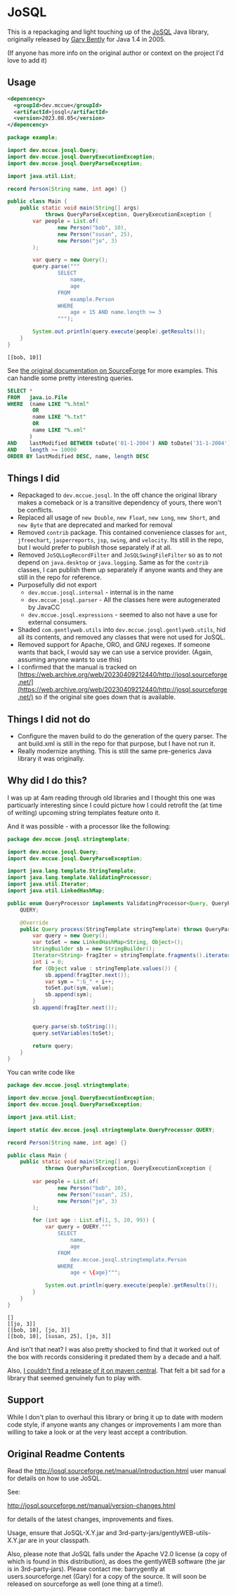 # JoSQL

This is a repackaging and light touching up of the [JoSQL](http://josql.sourceforge.net/manual/introduction.html)
Java library, originally released by [Gary Bently](https://sourceforge.net/u/barrygently/profile/) for Java 1.4 in 2005.

(If anyone has more info on the original author or context on the project I'd love to add it)

## Usage

```xml
<depencency>
  <groupId>dev.mccue</groupId>
  <artifactId>josql</artifactId>
  <version>2023.08.05</version>
</depencency>
```

```java
package example;

import dev.mccue.josql.Query;
import dev.mccue.josql.QueryExecutionException;
import dev.mccue.josql.QueryParseException;

import java.util.List;

record Person(String name, int age) {}

public class Main {
    public static void main(String[] args)
            throws QueryParseException, QueryExecutionException {
        var people = List.of(
                new Person("bob", 10),
                new Person("susan", 25),
                new Person("jo", 3)
        );

        var query = new Query();
        query.parse("""
                SELECT
                    name,
                    age
                FROM
                    example.Person
                WHERE
                    age < 15 AND name.length >= 3
                """);

        System.out.println(query.execute(people).getResults());
    }
}
```

```
[[bob, 10]]
```

See [the original documentation on SourceForge](https://josql.sourceforge.net/manual/introduction.html) for more examples.
This can handle some pretty interesting queries.

```sql 
SELECT *
FROM   java.io.File
WHERE  (name LIKE "%.html"
        OR
        name LIKE "%.txt"
        OR
        name LIKE "%.xml"
       )
AND    lastModified BETWEEN toDate('01-1-2004') AND toDate('31-1-2004')
AND    length >= 10000
ORDER BY lastModified DESC, name, length DESC
```

## Things I did
* Repackaged to `dev.mccue.josql`. In the off chance the original library makes a comeback or
is a transitive dependency of yours, there won't be conflicts.
* Replaced all usage of `new Double`, `new Float`, `new Long`, `new Short`, and `new Byte` that are deprecated and marked for removal
* Removed `contrib` package. This contained convenience classes for `ant`, `jfreechart`,
`jasperreports`, `jsp`, `swing`, and `velocity`. Its still in the repo, but I would prefer
to publish those separately if at all.
* Removed `JoSQLLogRecordFilter` and `JoSQLSwingFileFilter` so as to not depend on `java.desktop` or `java.logging`.
Same as for the `contrib` classes, I can publish them up separately if anyone wants and they are still in the repo
for reference.
* Purposefully did not export
    * `dev.mccue.josql.internal` - internal is in the name
    * `dev.mccue.josql.parser` - All the classes here were autogenerated by JavaCC
    * `dev.mccue.josql.expressions` - seemed to also not have a use for external consumers.
* Shaded `com.gentlyweb.utils` into `dev.mccue.josql.gentlyweb.utils`, hid all its contents,
and removed any classes that were not used for JoSQL.
* Removed support for Apache, ORO, and GNU regexes. If someone wants that back, I would
say we can use a service provider. (Again, assuming anyone wants to use this)
* I confirmed that the manual is tracked on [https://web.archive.org/web/20230409212440/http://josql.sourceforge.net/](https://web.archive.org/web/20230409212440/http://josql.sourceforge.net/)
so if the original site goes down that is available.

## Things I did not do
* Configure the maven build to do the generation of the query parser. The ant build.xml is
still in the repo for that purpose, but I have not run it.
* Really modernize anything. This is still the same pre-generics Java library it was originally.

## Why did I do this?

I was up at 4am reading through old libraries and I thought this one was particuarly interesting
since I could picture how I could retrofit the (at time of writing) upcoming string templates feature onto it.

And it was possible - with a processor like the following:

```java
package dev.mccue.josql.stringtemplate;

import dev.mccue.josql.Query;
import dev.mccue.josql.QueryParseException;

import java.lang.template.StringTemplate;
import java.lang.template.ValidatingProcessor;
import java.util.Iterator;
import java.util.LinkedHashMap;

public enum QueryProcessor implements ValidatingProcessor<Query, QueryParseException> {
    QUERY;

    @Override
    public Query process(StringTemplate stringTemplate) throws QueryParseException {
        var query = new Query();
        var toSet = new LinkedHashMap<String, Object>();
        StringBuilder sb = new StringBuilder();
        Iterator<String> fragIter = stringTemplate.fragments().iterator();
        int i = 0;
        for (Object value : stringTemplate.values()) {
            sb.append(fragIter.next());
            var sym = ":G_" + i++;
            toSet.put(sym, value);
            sb.append(sym);
        }
        sb.append(fragIter.next());


        query.parse(sb.toString());
        query.setVariables(toSet);

        return query;
    }
}
```

You can write code like

```java
package dev.mccue.josql.stringtemplate;

import dev.mccue.josql.QueryExecutionException;
import dev.mccue.josql.QueryParseException;

import java.util.List;

import static dev.mccue.josql.stringtemplate.QueryProcessor.QUERY;

record Person(String name, int age) {}

public class Main {
    public static void main(String[] args) 
            throws QueryParseException, QueryExecutionException {
        
        var people = List.of(
                new Person("bob", 10),
                new Person("susan", 25),
                new Person("jo", 3)
        );

        for (int age : List.of(1, 5, 20, 99)) {
            var query = QUERY."""
                SELECT
                    name,
                    age
                FROM
                    dev.mccue.josql.stringtemplate.Person
                WHERE
                    age < \{age}""";

            System.out.println(query.execute(people).getResults());
        }
    }
}
```

```
[]
[[jo, 3]]
[[bob, 10], [jo, 3]]
[[bob, 10], [susan, 25], [jo, 3]]
```

And isn't that neat? I was also pretty shocked to find that it worked out of the box with
records considering it predated them by a decade and a half.

Also, [I couldn't find a release of it on maven central](https://mvnrepository.com/search?q=josql). That felt a bit sad
for a library that seemed genuinely fun to play with.

## Support

While I don't plan to overhaul this library or bring it up to date with modern code style, if anyone wants any changes
or improvements I am more than willing to take a look or at the very least accept a contribution.

## Original Readme Contents

Read the http://josql.sourceforge.net/manual/introduction.html user manual for details on how to use JoSQL.

See: 

  http://josql.sourceforge.net/manual/version-changes.html

for details of the latest changes, improvements and fixes.

Usage, ensure that JoSQL-X.Y.jar and 3rd-party-jars/gentlyWEB-utils-X.Y.jar are in your classpath.

Also, please note that JoSQL falls under the Apache V2.0 license (a copy of which is found in this distribution), as does the gentlyWEB software (the jar is in 3rd-party-jars).  Please contact me: barrygently at users.sourceforge.net (Gary) for a copy of the source.  It will soon be released on sourceforge as well (one thing at a time!).
